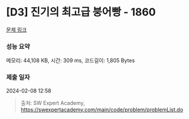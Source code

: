 # [D3] 진기의 최고급 붕어빵 - 1860 

[문제 링크](https://swexpertacademy.com/main/code/problem/problemDetail.do?contestProbId=AV5LsaaqDzYDFAXc) 

### 성능 요약

메모리: 44,108 KB, 시간: 309 ms, 코드길이: 1,805 Bytes

### 제출 일자

2024-02-08 12:58



> 출처: SW Expert Academy, https://swexpertacademy.com/main/code/problem/problemList.do